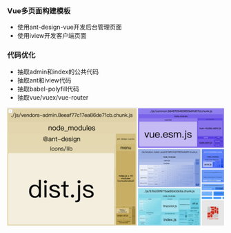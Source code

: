 ### Vue多页面构建模板
- 使用ant-design-vue开发后台管理页面
- 使用iview开发客户端页面


### 代码优化
- 抽取admin和index的公共代码
- 抽取ant和iview代码
- 抽取babel-polyfill代码
- 抽取vue/vuex/vue-router


![](./images/bundle.png)
